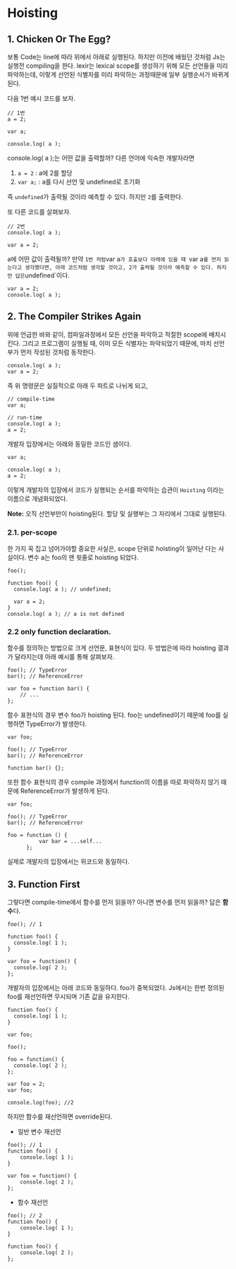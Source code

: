 # Hoisting

## 1. Chicken Or The Egg?

보통 Code는 line에 따라 위에서 아래로 실행된다. 하지만 이전에 배웠던 것처럼 Js는 실행전 compiling을 한다. 
lexir는 lexical scope를 생성하기 위해 모든 선언들을 미리 파악하는데, 이렇게 선언된 식별자를 미리 파악하는 과정때문에 일부 실행순서가 바뀌게 된다.

다음 1번 예시 코드를 보자.

```
// 1번
a = 2;

var a;

console.log( a );
```

console.log( a );는 어떤 값을 출력할까? 다른 언어에 익숙한 개발자라면

1. `a = 2` : a에 2를 할당
2. `var a;` : a를 다시 선언 및 undefined로 초기화

즉 `undefined`가 출력될 것이라 예측할 수 있다. 하지만 `2`를 출력한다.


또 다른 코드를 살펴보자.
```
// 2번
console.log( a );

var a = 2;
```
a에 어떤 값이 출력될까? 만약 ` 1번 처럼 `var a`가 호출보다 아래에 있을 때 `var a` 를 먼저 읽는다고 생각했다면, 아래 코드처럼 생각할 것이고,
2가 출력될 것이라 예측할 수 있다. 하지만 답은 `undefined`이다. 
```
var a = 2;
console.log( a );
```

## 2. The Compiler Strikes Again

위에 언급한 바와 같이, 컴파일과정에서 모든 선언을 파악하고 적절한 scope에 배치시킨다. 그리고 프로그램이 실행될 때, 이미 모든 식별자는 파악되었기 때문에,
마치 선언부가 먼저 작성된 것처럼 동작한다.

```
console.log( a );
var a = 2;
```
즉 위 명령문은 실질적으로 아래 두 파트로 나뉘게 되고,
```
// compile-time
var a;
```
```
// run-time
console.log( a );
a = 2;
```
개발자 입장에서는 아래와 동일한 코드인 샘이다.
```
var a;

console.log( a );
a = 2;
```

이렇게 개발자의 입장에서 코드가 실행되는 순서를 파악하는 습관이 `Hoisting` 이라는 이름으로 개념화되었다.

**Note:** 오직 선언부만이 hoisting된다. 할당 및 실행부는 그 자리에서 그대로 실행된다.

### 2.1. per-scope
한 가지 꼭 집고 넘어가야할 중요한 사실은, scope 단위로 hoisting이 일어난 다는 사실이다. 변수 a는 foo의 맨 윗줄로 hoisting 되었다.
```
foo();

function foo() {
  console.log( a ); // undefined;
  
  var a = 2;
}
console.log( a ); // a is not defined
```

### 2.2 only function declaration. 
함수를 정의하는 방법으로 크게 선언문, 표현식이 있다.
두 방법은에 따라 hoisting 결과가 달라지는데 아래 예시를 통해 살펴보자.
```
foo(); // TypeError
bar(); // ReferenceError

var foo = function bar() {
	// ...
};
```
함수 표현식의 경우 변수 foo가 hoisting 된다. foo는 undefined이기 때문에 foo를 실행하면 TypeError가 발생한다.
```
var foo;

foo(); // TypeError
bar(); // ReferenceError

function bar() {};
```
또한 함수 표현식의 경우 compile 과정에서 function의 이름을 따로 파악하지 않기 때문에 ReferenceError가 발생하게 된다.
```
var foo;

foo(); // TypeError
bar(); // ReferenceError

foo = function () {
          var bar = ...self...
      };
```
실제로 개발자의 입장에서는 위코드와 동일하다.

## 3. Function First
그렇다면 compile-time에서 함수를 먼저 읽을까? 아니면 변수를 먼저 읽을까? 답은 **함수**다.

```
foo(); // 1

function foo() {
  console.log( 1 );
}

var foo = function() {
  console.log( 2 );
};
```
개발자의 입장에서는 아래 코드와 동일하다. foo가 중복되었다. Js에서는 한번 정의된 foo를 재선언하면 무시되며 기존 값을 유지한다.
```
function foo() {
  console.log( 1 );
}

var foo;

foo();

foo = function() {
  console.log( 2 );
};
```
```
var foo = 2;
var foo;

console.log(foo); //2
```

하지만 함수를 재선언하면 override된다.

- 일반 변수 재선언
```
foo(); // 1
function foo() {
	console.log( 1 );
}

var foo = function() {
	console.log( 2 );
};
```
- 함수 재선언
```
foo(); // 2
function foo() {
	console.log( 1 );
}

function foo() {
	console.log( 2 );
};
```
